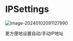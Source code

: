 # IPSettings

![image-20240102091127990](C:\Users\汪新智\AppData\Roaming\Typora\typora-user-images\image-20240102091127990.png)

更方便地设置自动/手动IP地址